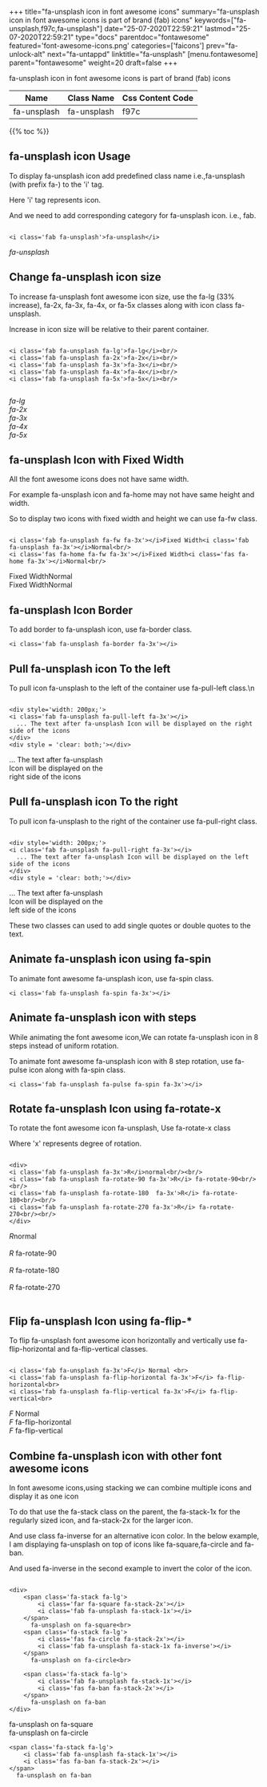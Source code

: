+++
title="fa-unsplash icon in font awesome icons"
summary="fa-unsplash icon in font awesome icons is part of brand (fab) icons"
keywords=["fa-unsplash,f97c,fa-unsplash"]
date="25-07-2020T22:59:21"
lastmod="25-07-2020T22:59:21"
type="docs"
parentdoc="fontawesome"
featured='font-awesome-icons.png'
categories=['faicons']
prev="fa-unlock-alt"
next="fa-untappd"
linktitle="fa-unsplash"
[menu.fontawesome]
parent="fontawesome"
weight=20
draft=false
+++


fa-unsplash icon in font awesome icons is part of brand (fab) icons

<div class='table-responsive'><table class='table'><thead><tr><th>Name</th><th>Class Name</th><th>Css Content Code</th></tr></thead><tbody><tr><td>fa-unsplash</td><td>fa-unsplash</td><td>f97c</td></tr></tbody></table></div>


{{% toc %}}


## fa-unsplash icon Usage

To display fa-unsplash icon add predefined class name i.e.,fa-unsplash (with prefix fa-) to the 'i' tag.

Here 'i' tag represents icon.

And we need to add corresponding category for fa-unsplash icon. i.e., fab.


```

<i class='fab fa-unsplash'>fa-unsplash</i>
```

<i class='fab fa-unsplash'>fa-unsplash</i>




## Change fa-unsplash icon size
To increase fa-unsplash font awesome icon size, use the fa-lg (33% increase), fa-2x, fa-3x, fa-4x, or fa-5x classes along with icon class fa-unsplash.

Increase in icon size will be relative to their parent container. 

```

<i class='fab fa-unsplash fa-lg'>fa-lg</i><br/>
<i class='fab fa-unsplash fa-2x'>fa-2x</i><br/>
<i class='fab fa-unsplash fa-3x'>fa-3x</i><br/>
<i class='fab fa-unsplash fa-4x'>fa-4x</i><br/>
<i class='fab fa-unsplash fa-5x'>fa-5x</i><br/>
            
```

<i class='fab fa-unsplash fa-lg'>fa-lg</i><br/>
<i class='fab fa-unsplash fa-2x'>fa-2x</i><br/>
<i class='fab fa-unsplash fa-3x'>fa-3x</i><br/>
<i class='fab fa-unsplash fa-4x'>fa-4x</i><br/>
<i class='fab fa-unsplash fa-5x'>fa-5x</i><br/>
            



## fa-unsplash Icon with Fixed Width 

All the font awesome icons does not have same width.

For example fa-unsplash icon and fa-home may not have same height and width.

So to display two icons with fixed width and height we can use fa-fw class.


```

<i class='fab fa-unsplash fa-fw fa-3x'></i>Fixed Width<i class='fab fa-unsplash fa-3x'></i>Normal<br/>
<i class='fas fa-home fa-fw fa-3x'></i>Fixed Width<i class='fas fa-home fa-3x'></i>Normal<br/>
```

<i class='fab fa-unsplash fa-fw fa-3x'></i>Fixed Width<i class='fab fa-unsplash fa-3x'></i>Normal<br/>
<i class='fas fa-home fa-fw fa-3x'></i>Fixed Width<i class='fas fa-home fa-3x'></i>Normal<br/>



## fa-unsplash Icon Border 

To add border to fa-unsplash icon, use fa-border class.


```
<i class='fab fa-unsplash fa-border fa-3x'></i>

```
<i class='fab fa-unsplash fa-border fa-3x'></i>





## Pull fa-unsplash icon To the left

To pull icon fa-unsplash to the left of the container use fa-pull-left class.\n

```

<div style='width: 200px;'>
<i class='fab fa-unsplash fa-pull-left fa-3x'></i>
  ... The text after fa-unsplash Icon will be displayed on the right side of the icons
</div>
<div style = 'clear: both;'></div>
```

<div style='width: 200px;'>
<i class='fab fa-unsplash fa-pull-left fa-3x'></i>
  ... The text after fa-unsplash Icon will be displayed on the right side of the icons
</div>
<div style = 'clear: both;'></div>




## Pull fa-unsplash icon To the right
To pull icon fa-unsplash to the right of the container use fa-pull-right class.

```

<div style='width: 200px;'>
<i class='fab fa-unsplash fa-pull-right fa-3x'></i>
  ... The text after fa-unsplash Icon will be displayed on the left side of the icons
</div>
<div style = 'clear: both;'></div>
```

<div style='width: 200px;'>
<i class='fab fa-unsplash fa-pull-right fa-3x'></i>
  ... The text after fa-unsplash Icon will be displayed on the left side of the icons
</div>
<div style = 'clear: both;'></div>

These two classes can used to add single quotes or double quotes to the text.


## Animate fa-unsplash icon using fa-spin
To animate font awesome fa-unsplash icon, use fa-spin class.

```
<i class='fab fa-unsplash fa-spin fa-3x'></i>
```
<i class='fab fa-unsplash fa-spin fa-3x'></i>




## Animate fa-unsplash icon with steps
While animating the font awesome icon,We can rotate fa-unsplash icon in 8 steps instead of uniform rotation.

To animate font awesome fa-unsplash icon with 8 step rotation, use fa-pulse icon along with fa-spin class.


```
<i class='fab fa-unsplash fa-pulse fa-spin fa-3x'></i>

```
<i class='fab fa-unsplash fa-pulse fa-spin fa-3x'></i>





## Rotate fa-unsplash Icon using fa-rotate-x
To rotate the font awesome icon fa-unsplash, Use fa-rotate-x class

Where 'x' represents degree of rotation.


```

<div>
<i class='fab fa-unsplash fa-3x'>R</i>normal<br/><br/>
<i class='fab fa-unsplash fa-rotate-90 fa-3x'>R</i> fa-rotate-90<br/><br/> 
<i class='fab fa-unsplash fa-rotate-180  fa-3x'>R</i> fa-rotate-180<br/><br/> 
<i class='fab fa-unsplash fa-rotate-270 fa-3x'>R</i> fa-rotate-270<br/><br/>
</div>
```

<div>
<i class='fab fa-unsplash fa-3x'>R</i>normal<br/><br/>
<i class='fab fa-unsplash fa-rotate-90 fa-3x'>R</i> fa-rotate-90<br/><br/> 
<i class='fab fa-unsplash fa-rotate-180  fa-3x'>R</i> fa-rotate-180<br/><br/> 
<i class='fab fa-unsplash fa-rotate-270 fa-3x'>R</i> fa-rotate-270<br/><br/>
</div>




## Flip fa-unsplash Icon using fa-flip-*
To flip fa-unsplash font awesome icon horizontally and vertically use fa-flip-horizontal and fa-flip-vertical classes. 

```

<i class='fab fa-unsplash fa-3x'>F</i> Normal <br>
<i class='fab fa-unsplash fa-flip-horizontal fa-3x'>F</i> fa-flip-horizontal<br>
<i class='fab fa-unsplash fa-flip-vertical fa-3x'>F</i> fa-flip-vertical<br>
```

<i class='fab fa-unsplash fa-3x'>F</i> Normal <br>
<i class='fab fa-unsplash fa-flip-horizontal fa-3x'>F</i> fa-flip-horizontal<br>
<i class='fab fa-unsplash fa-flip-vertical fa-3x'>F</i> fa-flip-vertical<br>




## Combine fa-unsplash icon with other font awesome icons
In font awesome icons,using stacking we can combine multiple icons and display it as one icon 

To do that use the fa-stack class on the parent, the fa-stack-1x for the regularly sized icon, and fa-stack-2x for the larger icon.

And use class fa-inverse for an alternative icon color. 
In the below example, I am displaying fa-unsplash on top of icons like fa-square,fa-circle and fa-ban.

And used fa-inverse in the second example to invert the color of the icon.

```

<div>
    <span class='fa-stack fa-lg'>
        <i class='far fa-square fa-stack-2x'></i>
        <i class='fab fa-unsplash fa-stack-1x'></i>
    </span>
      fa-unsplash on fa-square<br>
    <span class='fa-stack fa-lg'>
        <i class='fas fa-circle fa-stack-2x'></i>
        <i class='fab fa-unsplash fa-stack-1x fa-inverse'></i>
    </span>
      fa-unsplash on fa-circle<br>

    <span class='fa-stack fa-lg'>
        <i class='fab fa-unsplash fa-stack-1x'></i>
        <i class='fas fa-ban fa-stack-2x'></i>
    </span>
      fa-unsplash on fa-ban
</div>
```

<div>
    <span class='fa-stack fa-lg'>
        <i class='far fa-square fa-stack-2x'></i>
        <i class='fab fa-unsplash fa-stack-1x'></i>
    </span>
      fa-unsplash on fa-square<br>
    <span class='fa-stack fa-lg'>
        <i class='fas fa-circle fa-stack-2x'></i>
        <i class='fab fa-unsplash fa-stack-1x fa-inverse'></i>
    </span>
      fa-unsplash on fa-circle<br>

    <span class='fa-stack fa-lg'>
        <i class='fab fa-unsplash fa-stack-1x'></i>
        <i class='fas fa-ban fa-stack-2x'></i>
    </span>
      fa-unsplash on fa-ban
</div>






